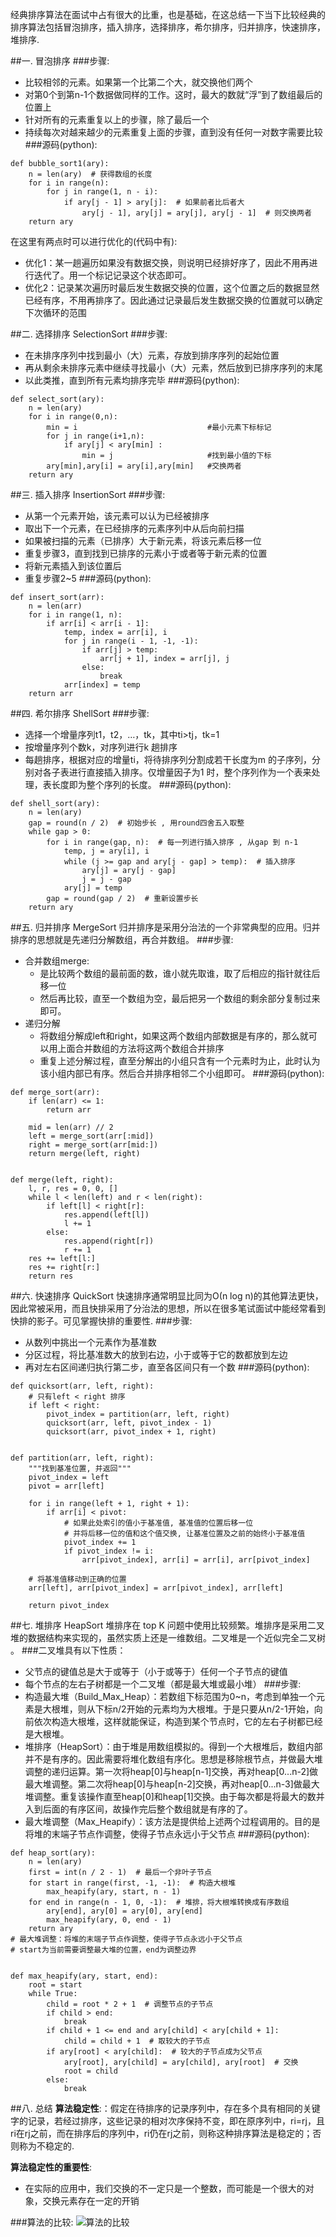经典排序算法在面试中占有很大的比重，也是基础，在这总结一下当下比较经典的排序算法包括冒泡排序，插入排序，选择排序，希尔排序，归并排序，快速排序，堆排序.

##一. 冒泡排序
###步骤:
- 比较相邻的元素。如果第一个比第二个大，就交换他们两个
- 对第0个到第n-1个数据做同样的工作。这时，最大的数就“浮”到了数组最后的位置上
- 针对所有的元素重复以上的步骤，除了最后一个
- 持续每次对越来越少的元素重复上面的步骤，直到没有任何一对数字需要比较
###源码(python):
```
def bubble_sort1(ary):
    n = len(ary)  # 获得数组的长度
    for i in range(n):
        for j in range(1, n - i):
            if ary[j - 1] > ary[j]:  # 如果前者比后者大
                ary[j - 1], ary[j] = ary[j], ary[j - 1]  # 则交换两者
    return ary
```
在这里有两点时可以进行优化的(代码中有):
- 优化1：某一趟遍历如果没有数据交换，则说明已经排好序了，因此不用再进行迭代了。用一个标记记录这个状态即可。
- 优化2：记录某次遍历时最后发生数据交换的位置，这个位置之后的数据显然已经有序，不用再排序了。因此通过记录最后发生数据交换的位置就可以确定下次循环的范围

##二. 选择排序 SelectionSort
###步骤:
- 在未排序序列中找到最小（大）元素，存放到排序序列的起始位置
- 再从剩余未排序元素中继续寻找最小（大）元素，然后放到已排序序列的末尾
- 以此类推，直到所有元素均排序完毕
###源码(python):
```
def select_sort(ary):
    n = len(ary)
    for i in range(0,n):
        min = i                             #最小元素下标标记
        for j in range(i+1,n):
            if ary[j] < ary[min] :
                min = j                     #找到最小值的下标
        ary[min],ary[i] = ary[i],ary[min]   #交换两者
    return ary
```

##三. 插入排序 InsertionSort
###步骤:
- 从第一个元素开始，该元素可以认为已经被排序
- 取出下一个元素，在已经排序的元素序列中从后向前扫描
- 如果被扫描的元素（已排序）大于新元素，将该元素后移一位
- 重复步骤3，直到找到已排序的元素小于或者等于新元素的位置
- 将新元素插入到该位置后
- 重复步骤2~5
###源码(python):
```
def insert_sort(arr):
    n = len(arr)
    for i in range(1, n):
        if arr[i] < arr[i - 1]:
            temp, index = arr[i], i
            for j in range(i - 1, -1, -1):
                if arr[j] > temp:
                    arr[j + 1], index = arr[j], j
                else:
                    break
            arr[index] = temp
    return arr
```

##四. 希尔排序 ShellSort
###步骤:
- 选择一个增量序列t1，t2，…，tk，其中ti>tj，tk=1
- 按增量序列个数k，对序列进行k 趟排序
- 每趟排序，根据对应的增量ti，将待排序列分割成若干长度为m 的子序列，分别对各子表进行直接插入排序。仅增量因子为1 时，整个序列作为一个表来处理，表长度即为整个序列的长度。
###源码(python):
```
def shell_sort(ary):
    n = len(ary)
    gap = round(n / 2)  # 初始步长 , 用round四舍五入取整
    while gap > 0:
        for i in range(gap, n):  # 每一列进行插入排序 , 从gap 到 n-1
            temp, j = ary[i], i
            while (j >= gap and ary[j - gap] > temp):  # 插入排序
                ary[j] = ary[j - gap]
                j = j - gap
            ary[j] = temp
        gap = round(gap / 2)  # 重新设置步长
    return ary
```

##五. 归并排序 MergeSort
归并排序是采用分治法的一个非常典型的应用。归并排序的思想就是先递归分解数组，再合并数组。
###步骤:
- 合并数组merge:
    - 是比较两个数组的最前面的数，谁小就先取谁，取了后相应的指针就往后移一位
    - 然后再比较，直至一个数组为空，最后把另一个数组的剩余部分复制过来即可。
- 递归分解
    - 将数组分解成left和right，如果这两个数组内部数据是有序的，那么就可以用上面合并数组的方法将这两个数组合并排序
    - 重复上述分解过程，直至分解出的小组只含有一个元素时为止，此时认为该小组内部已有序。然后合并排序相邻二个小组即可。
###源码(python):
```
def merge_sort(arr):
    if len(arr) <= 1:
        return arr

    mid = len(arr) // 2
    left = merge_sort(arr[:mid])
    right = merge_sort(arr[mid:])
    return merge(left, right)


def merge(left, right):
    l, r, res = 0, 0, []
    while l < len(left) and r < len(right):
        if left[l] < right[r]:
            res.append(left[l])
            l += 1
        else:
            res.append(right[r])
            r += 1
    res += left[l:]
    res += right[r:]
    return res
```

##六. 快速排序 QuickSort
快速排序通常明显比同为Ο(n log n)的其他算法更快，因此常被采用，而且快排采用了分治法的思想，所以在很多笔试面试中能经常看到快排的影子。可见掌握快排的重要性.
###步骤:
- 从数列中挑出一个元素作为基准数
- 分区过程，将比基准数大的放到右边，小于或等于它的数都放到左边
- 再对左右区间递归执行第二步，直至各区间只有一个数
###源码(python):
```
def quicksort(arr, left, right):
    # 只有left < right 排序
    if left < right:
        pivot_index = partition(arr, left, right)
        quicksort(arr, left, pivot_index - 1)
        quicksort(arr, pivot_index + 1, right)


def partition(arr, left, right):
    """找到基准位置, 并返回"""
    pivot_index = left
    pivot = arr[left]

    for i in range(left + 1, right + 1):
        if arr[i] < pivot:
            # 如果此处索引的值小于基准值, 基准值的位置后移一位
            # 并将后移一位的值和这个值交换, 让基准位置及之前的始终小于基准值
            pivot_index += 1
            if pivot_index != i:
                arr[pivot_index], arr[i] = arr[i], arr[pivot_index]

    # 将基准值移动到正确的位置
    arr[left], arr[pivot_index] = arr[pivot_index], arr[left]

    return pivot_index
```

##七. 堆排序 HeapSort
堆排序在 top K 问题中使用比较频繁。堆排序是采用二叉堆的数据结构来实现的，虽然实质上还是一维数组。二叉堆是一个近似完全二叉树 。
###二叉堆具有以下性质：
- 父节点的键值总是大于或等于（小于或等于）任何一个子节点的键值
- 每个节点的左右子树都是一个二叉堆（都是最大堆或最小堆）
###步骤:
- 构造最大堆（Build_Max_Heap）：若数组下标范围为0~n，考虑到单独一个元素是大根堆，则从下标n/2开始的元素均为大根堆。于是只要从n/2-1开始，向前依次构造大根堆，这样就能保证，构造到某个节点时，它的左右子树都已经是大根堆。
- 堆排序（HeapSort）：由于堆是用数组模拟的。得到一个大根堆后，数组内部并不是有序的。因此需要将堆化数组有序化。思想是移除根节点，并做最大堆调整的递归运算。第一次将heap[0]与heap[n-1]交换，再对heap[0...n-2]做最大堆调整。第二次将heap[0]与heap[n-2]交换，再对heap[0...n-3]做最大堆调整。重复该操作直至heap[0]和heap[1]交换。由于每次都是将最大的数并入到后面的有序区间，故操作完后整个数组就是有序的了。
- 最大堆调整（Max_Heapify）：该方法是提供给上述两个过程调用的。目的是将堆的末端子节点作调整，使得子节点永远小于父节点
###源码(python):
```
def heap_sort(ary):
    n = len(ary)
    first = int(n / 2 - 1)  # 最后一个非叶子节点
    for start in range(first, -1, -1):  # 构造大根堆
        max_heapify(ary, start, n - 1)
    for end in range(n - 1, 0, -1):  # 堆排，将大根堆转换成有序数组
        ary[end], ary[0] = ary[0], ary[end]
        max_heapify(ary, 0, end - 1)
    return ary
# 最大堆调整：将堆的末端子节点作调整，使得子节点永远小于父节点
# start为当前需要调整最大堆的位置，end为调整边界


def max_heapify(ary, start, end):
    root = start
    while True:
        child = root * 2 + 1  # 调整节点的子节点
        if child > end:
            break
        if child + 1 <= end and ary[child] < ary[child + 1]:
            child = child + 1  # 取较大的子节点
        if ary[root] < ary[child]:  # 较大的子节点成为父节点
            ary[root], ary[child] = ary[child], ary[root]  # 交换
            root = child
        else:
            break
```

##八. 总结
**算法稳定性**:：假定在待排序的记录序列中，存在多个具有相同的关键字的记录，若经过排序，这些记录的相对次序保持不变，即在原序列中，ri=rj，且ri在rj之前，而在排序后的序列中，ri仍在rj之前，则称这种排序算法是稳定的；否则称为不稳定的.

**算法稳定性的重要性**:
- 在实际的应用中，我们交换的不一定只是一个整数，而可能是一个很大的对象，交换元素存在一定的开销

###算法的比较:
![算法的比较](/home/meng/Desktop/图片/download.png)
